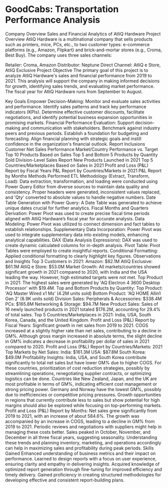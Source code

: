 # GoodCabs: Transportation Performance Analysis
Company Overview
Sales and Financial Analytics of AtliQ Hardware
Project Overview
AtliQ Hardware is a multinational company that sells products such as printers, mice, PCs, etc., to two customer types: e-commerce platforms (e.g., Amazon, Flipkart) and brick-and-mortar stores (e.g., Croma, Best Buy). The company uses three sales channels:

Retailer: Croma, Amazon
Distributor: Neptune
Direct Channel: AtliQ e Store, AtliQ Exclusive
Project Objective
The primary goal of this project is to analyze AtliQ Hardware's sales and financial performance from 2019 to 2021. This analysis will support the company in making informed decisions for growth, identifying sales trends, and evaluating market performance. The fiscal year for AtliQ Hardware runs from September to August.

Key Goals
Empower Decision-Making:
Monitor and evaluate sales activities and performance.
Identify sales patterns and track key performance indicators (KPIs).
Determine effective customer discounts, facilitate negotiations, and identify potential business expansion opportunities in promising markets.
Financial Performance Evaluation:
Support decision-making and communication with stakeholders.
Benchmark against industry peers and previous periods.
Establish a foundation for budgeting and forecasting.
Align financial planning with strategic goals and instill confidence in the organization's financial outlook.
Report Inclusions
Customer Net Sales Performance
Market/Country Performance vs. Target
Top 10 Products Based on Sales
Top 5 and Bottom 5 Products by Quantity Sold
Division-Level Sales Report
New Products Launched in 2021
Top 5 Countries/Marketplaces Based on Sales in 2021
Profit and Loss (P&L) Report by Fiscal Years
P&L Report by Countries/Markets in 2021
P&L Report by Months
Methods Performed
ETL Methodology (Extract, Transform, Load):
Data extraction, transformation, and loading were conducted using Power Query Editor from diverse sources to maintain data quality and consistency.
Proper headers were generated, inconsistent values replaced, and 'Qty' converted to absolute values to handle negative numbers.
Date Table Generation with Power Query:
A Date Table was generated to achieve unique dates crucial for further analytics.
Fiscal Months and Quarters Derivation:
Power Pivot was used to create precise fiscal time periods aligned with AtliQ Hardware’s fiscal year for accurate analysis.
Data Modeling:
Power Pivot was utilized to connect dimension and fact tables to establish relationships.
Supplementary Data Incorporation:
Power Pivot was used to integrate supplementary data into existing models, enhancing analytical capabilities.
DAX (Data Analysis Expressions):
DAX was used to create dynamic calculated columns for in-depth analysis.
Pivot Table:
Pivot Tables were employed to create insightful reports.
Conditional Formatting:
Applied conditional formatting to clearly highlight key figures.
Observations and Insights
Top 3 Customers in 2021:
Amazon: $82.1M
AtliQ Exclusive: $61.1M
AtliQ e Store: $53.0M
Market Growth:
All markets/countries showed significant growth in 2021 compared to 2020, with India and the USA leading the way. However, high estimated targets were not met.
Top Product in 2021:
The highest sales were generated by 'AQ Electron 4 3600 Desktop Processor' with $19.4M.
Top and Bottom Products by Quantity:
Top Product: 'AQ Master Wired x1 Ms' (4.2M units sold)
Bottom Product: 'AQ HOME Allin1 Gen 2' (8.9K units sold)
Division Sales:
Peripherals & Accessories: $338.4M
PCs: $165.8M
Networking & Storage: $94.7M
New Product Sales:
Sales of 16 newly launched products in 2021 totaled $176.2M, accounting for 29.4% of total sales.
Top 5 Countries/Marketplaces in 2021:
India, USA, South Korea, Canada, and the United Kingdom.
Profit and Loss (P&L) Report by Fiscal Years:
Significant growth in net sales from 2019 to 2021.
COGS increased at a slightly higher rate than net sales, contributing to a decline in GM%.
Although gross margin increased in absolute terms, the slight decline in GM% indicates a decrease in profitability per dollar of sales in 2021 compared to 2020.
Profit and Loss (P&L) Report by Countries/Markets:
2021 Top Markets by Net Sales:
India: $161.3M
USA: $87.8M
South Korea: $49.0M
Profitability Insights:
India, USA, and South Korea contribute significantly to total net sales but have lower GM% due to higher COGS. For these countries, prioritization of cost reduction strategies, possibly by streamlining operations, renegotiating supplier contracts, or optimizing logistics can be done.
Countries like New Zealand, Japan, and the UK are most profitable in terms of GM%, indicating efficient cost management or strong pricing power.
Germany and Norway have the lowest GM%, possibly due to inefficiencies or competitive pricing pressures.
Growth opportunities in regions that currently contribute less to sales but show potential for high margins should also be explored while focusing on top-performing markets.
Profit and Loss (P&L) Report by Months:
Net sales grew significantly from 2019 to 2021, with an increase of about 584.6%.
The growth was accompanied by an increase in COGS, leading to a decline in GM% from 2019 to 2021. Periodic reviews and negotiations with suppliers might help in managing these costs better.
Sales peaked in October, November, and December in all three fiscal years, suggesting seasonality. Understanding these trends and planning inventory, marketing, and operations accordingly can help in maximizing sales and profitability during peak periods.
Skills Gained
Enhanced understanding of business metrics and their impact on performance.
Learned to design reports with a focus on user experience, ensuring clarity and empathy in delivering insights.
Acquired knowledge of optimized report generation through fine-tuning for improved efficiency and timely delivery.
Gained proficiency in creating structured methodologies for developing effective and consistent report-building plans.
